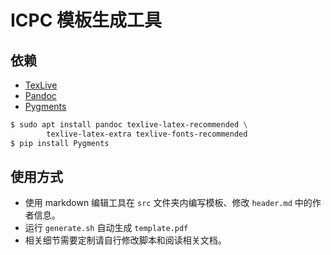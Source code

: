 # ICPC 模板生成工具

## 依赖

- [TexLive](http://tug.org/texlive/)
- [Pandoc](https://www.pandoc.org/)
- [Pygments](http://pygments.org/)

```bash
$ sudo apt install pandoc texlive-latex-recommended \
        texlive-latex-extra texlive-fonts-recommended
$ pip install Pygments
```

## 使用方式
- 使用 markdown 编辑工具在 `src` 文件夹内编写模板、修改 `header.md` 中的作者信息。
- 运行 `generate.sh` 自动生成 `template.pdf`
- 相关细节需要定制请自行修改脚本和阅读相关文档。
